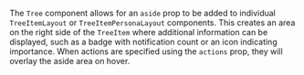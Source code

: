 The `Tree` component allows for an `aside` prop to be added to individual `TreeItemLayout` or `TreeItemPersonaLayout` components. This creates an area on the right side of the `TreeItem` where additional information can be displayed, such as a badge with notification count or an icon indicating importance. When actions are specified using the `actions` prop, they will overlay the aside area on hover.
